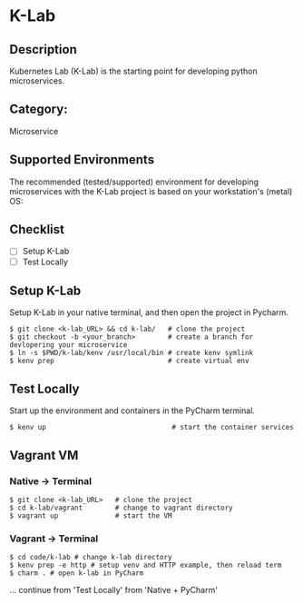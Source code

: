 # K-Lab

## Description

Kubernetes Lab (K-Lab) is the starting point for developing python microservices.

## Category:

Microservice

## Supported Environments

The recommended (tested/supported) environment for developing microservices with the K-Lab project is based on your workstation's (metal) OS:

## Checklist

- [ ] Setup K-Lab
- [ ] Test Locally

## Setup K-Lab

Setup K-Lab in your native terminal, and then open the project in Pycharm.

```shell script
$ git clone <k-lab_URL> && cd k-lab/   # clone the project
$ git checkout -b <your_branch>        # create a branch for devlopering your microservice
$ ln -s $PWD/k-lab/kenv /usr/local/bin # create kenv symlink
$ kenv prep                            # create virtual env
```

## Test Locally

Start up the environment and containers in the PyCharm terminal.

```shell script
$ kenv up                               # start the container services
```

## Vagrant VM

### Native -> Terminal

```
$ git clone <k-lab_URL>   # clone the project
$ cd k-lab/vagrant        # change to vagrant directory
$ vagrant up              # start the VM

```

### Vagrant -> Terminal

```
$ cd code/k-lab # change k-lab directory
$ kenv prep -e http # setup venv and HTTP example, then reload term
$ charm . # open k-lab in PyCharm
```

... continue from 'Test Locally' from 'Native + PyCharm'
